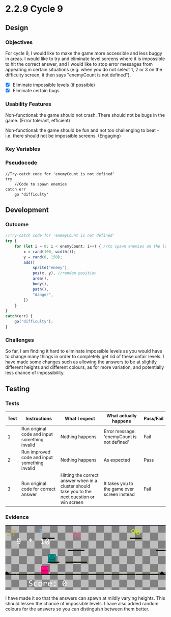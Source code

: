 # 2.2.9 Cycle 9

## Design

### Objectives

For cycle 9, I would like to make the game more accessible and less buggy in areas. I would like to try and eliminate level screens where it is impossible to hit the correct answer, and I would like to stop error messages from appearing in certain situations (e.g. when you do not select 1, 2 or 3 on the difficulty screen, it then says "enemyCount is not defined").

* [x] Eliminate impossible levels (if possible)
* [x] Eliminate certain bugs

### Usability Features

Non-functional: the game should not crash. There should not be bugs in the game. (Error tolerant, efficient)

Non-functional:  the game should be fun and not too challenging to beat - i.e. there should not be impossible screens. (Engaging)

### Key Variables

### Pseudocode

```
//Try-catch code for 'enemyCount is not defined'
try
    //Code to spawn enemies
catch err
    go "difficulty"
```

## Development

### Outcome

```javascript
//Try-catch code for 'enemyCount is not defined'
try {
    for (let i = 0; i < enemyCount; i++) { //to spawn enemies on the level
        x = rand(100, width());
        y = rand(0, 150);
        add([
            sprite("enemy"),
            pos(x, y), //random position
            area(),
            body(),
            path(),
            "danger",
        ])
    }
}
catch(err) {
    go("difficulty");
}
```

### Challenges

So far, I am finding it hard to eliminate impossible levels as you would have to change many things in order to completely get rid of these unfair levels. I have made some changes such as allowing the answers to be at slightly different heights and different colours, as for more variation, and potentially less chance of impossibility.

## Testing

### Tests

| Test | Instructions                                  | What I expect                                                                                   | What actually happens                        | Pass/Fail |
| ---- | --------------------------------------------- | ----------------------------------------------------------------------------------------------- | -------------------------------------------- | --------- |
| 1    | Run original code and input something invalid | Nothing happens                                                                                 | Error message: 'enemyCount is not defined'   | Fail      |
| 2    | Run improved code and input something invalid | Nothing happens                                                                                 | As expected                                  | Pass      |
| 3    | Run original code for correct answer          | Hitting the correct answer when in a cluster should take you to the next question or win screen | It takes you to the game over screen instead | Fail      |

### Evidence

![](<../.gitbook/assets/image (1) (3).png>)

I have made it so that the answers can spawn at mildly varying heights. This should lessen the chance of impossible levels. I have also added random colours for the answers so you can distinguish between them better.
